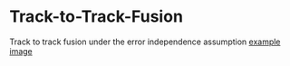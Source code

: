 # Track-to-Track-Fusion

Track to track fusion under the error independence assumption
[example image](results/scenario1/KF_tracking_and_fusion_under_error_independence_assumption.pdf)
